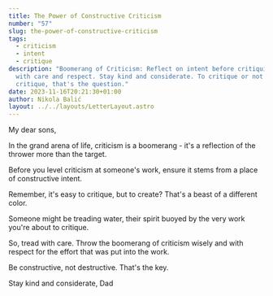 ```yaml
---
title: The Power of Constructive Criticism
number: "57"
slug: the-power-of-constructive-criticism
tags:
  - criticism
  - intent
  - critique
description: "Boomerang of Criticism: Reflect on intent before critiquing. Tread
  with care and respect. Stay kind and considerate. To critique or not to
  critique, that's the question."
date: 2023-11-16T20:21:30+01:00
author: Nikola Balić
layout: ../../layouts/LetterLayout.astro
---
```

My dear sons,

In the grand arena of life, criticism is a boomerang - it's a reflection of the thrower more than the target.

Before you level criticism at someone's work, ensure it stems from a place of constructive intent.

Remember, it's easy to critique, but to create? That's a beast of a different color.

Someone might be treading water, their spirit buoyed by the very work you're about to critique.

So, tread with care. Throw the boomerang of criticism wisely and with respect for the effort that was put into the work.

Be constructive, not destructive. That's the key.

Stay kind and considerate, 
Dad
